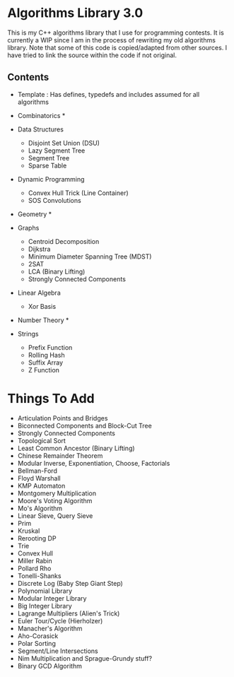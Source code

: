 # Algorithms Library 3.0

This is my C++ algorithms library that I use for programming contests. It is currently a WIP since I am in the process of rewriting my old algorithms library. Note that some of this code is copied/adapted from other sources. I have tried to link the source within the code if not original.

## Contents

* Template : Has defines, typedefs and includes assumed for all algorithms

* Combinatorics
    * 
* Data Structures
    * Disjoint Set Union (DSU)
    * Lazy Segment Tree
    * Segment Tree
    * Sparse Table
* Dynamic Programming
    * Convex Hull Trick (Line Container)
    * SOS Convolutions
* Geometry
    *
* Graphs
    * Centroid Decomposition
    * Dijkstra
    * Minimum Diameter Spanning Tree (MDST)
    * 2SAT
    * LCA (Binary Lifting)
    * Strongly Connected Components
* Linear Algebra
    * Xor Basis
* Number Theory
    * 
* Strings
    * Prefix Function
    * Rolling Hash
    * Suffix Array
    * Z Function

# Things To Add 
* Articulation Points and Bridges
* Biconnected Components and Block-Cut Tree
* Strongly Connected Components
* Topological Sort
* Least Common Ancestor (Binary Lifting)
* Chinese Remainder Theorem
* Modular Inverse, Exponentiation, Choose, Factorials
* Bellman-Ford
* Floyd Warshall
* KMP Automaton
* Montgomery Multiplication
* Moore's Voting Algorithm
* Mo's Algorithm
* Linear Sieve, Query Sieve
* Prim
* Kruskal
* Rerooting DP
* Trie
* Convex Hull
* Miller Rabin
* Pollard Rho
* Tonelli-Shanks
* Discrete Log (Baby Step Giant Step)
* Polynomial Library
* Modular Integer Library
* Big Integer Library
* Lagrange Multipliers (Alien's Trick)
* Euler Tour/Cycle (Hierholzer)
* Manacher's Algorithm
* Aho-Corasick
* Polar Sorting
* Segment/Line Intersections
* Nim Multiplication and Sprague-Grundy stuff?
* Binary GCD Algorithm
